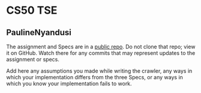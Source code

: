# CS50 TSE
## PaulineNyandusi



The assignment and Specs are in a [public repo](https://github.com/CS50Fall2023/labs/tse).
Do not clone that repo; view it on GitHub.
Watch there for any commits that may represent updates to the assignment or specs.

Add here any assumptions you made while writing the crawler, any ways in which your implementation differs from the three Specs, or any ways in which you know your implementation fails to work.

